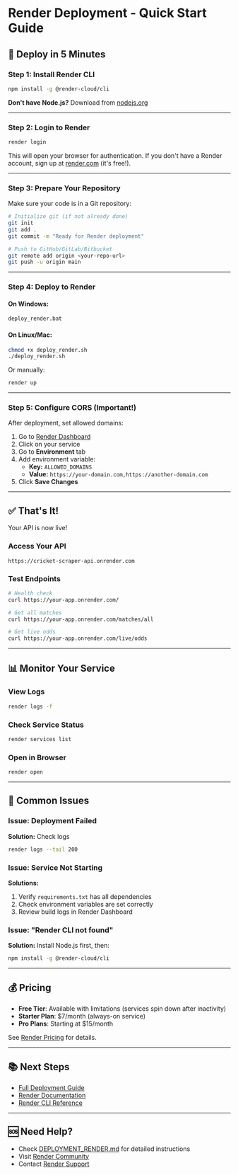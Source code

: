 # Render Deployment - Quick Start Guide

## 🚀 Deploy in 5 Minutes

### Step 1: Install Render CLI

```bash
npm install -g @render-cloud/cli
```

**Don't have Node.js?** Download from [nodejs.org](https://nodejs.org/)

---

### Step 2: Login to Render

```bash
render login
```

This will open your browser for authentication. If you don't have a Render account, sign up at [render.com](https://render.com) (it's free!).

---

### Step 3: Prepare Your Repository

Make sure your code is in a Git repository:

```bash
# Initialize git (if not already done)
git init
git add .
git commit -m "Ready for Render deployment"

# Push to GitHub/GitLab/Bitbucket
git remote add origin <your-repo-url>
git push -u origin main
```

---

### Step 4: Deploy to Render

#### **On Windows:**
```bash
deploy_render.bat
```

#### **On Linux/Mac:**
```bash
chmod +x deploy_render.sh
./deploy_render.sh
```

Or manually:
```bash
render up
```

---

### Step 5: Configure CORS (Important!)

After deployment, set allowed domains:

1. Go to [Render Dashboard](https://dashboard.render.com)
2. Click on your service
3. Go to **Environment** tab
4. Add environment variable:
   - **Key:** `ALLOWED_DOMAINS`
   - **Value:** `https://your-domain.com,https://another-domain.com`
5. Click **Save Changes**

---

## ✅ That's It!

Your API is now live! 

### Access Your API

```
https://cricket-scraper-api.onrender.com
```

### Test Endpoints

```bash
# Health check
curl https://your-app.onrender.com/

# Get all matches
curl https://your-app.onrender.com/matches/all

# Get live odds
curl https://your-app.onrender.com/live/odds
```

---

## 📊 Monitor Your Service

### View Logs
```bash
render logs -f
```

### Check Service Status
```bash
render services list
```

### Open in Browser
```bash
render open
```

---

## 🔧 Common Issues

### Issue: Deployment Failed

**Solution:** Check logs
```bash
render logs --tail 200
```

### Issue: Service Not Starting

**Solutions:**
1. Verify `requirements.txt` has all dependencies
2. Check environment variables are set correctly
3. Review build logs in Render Dashboard

### Issue: "Render CLI not found"

**Solution:** Install Node.js first, then:
```bash
npm install -g @render-cloud/cli
```

---

## 💰 Pricing

- **Free Tier**: Available with limitations (services spin down after inactivity)
- **Starter Plan**: $7/month (always-on service)
- **Pro Plans**: Starting at $15/month

See [Render Pricing](https://render.com/pricing) for details.

---

## 📚 Next Steps

- [Full Deployment Guide](DEPLOYMENT_RENDER.md)
- [Render Documentation](https://render.com/docs)
- [Render CLI Reference](https://render.com/docs/cli)

---

## 🆘 Need Help?

- Check [DEPLOYMENT_RENDER.md](DEPLOYMENT_RENDER.md) for detailed instructions
- Visit [Render Community](https://community.render.com)
- Contact [Render Support](https://render.com/support)
